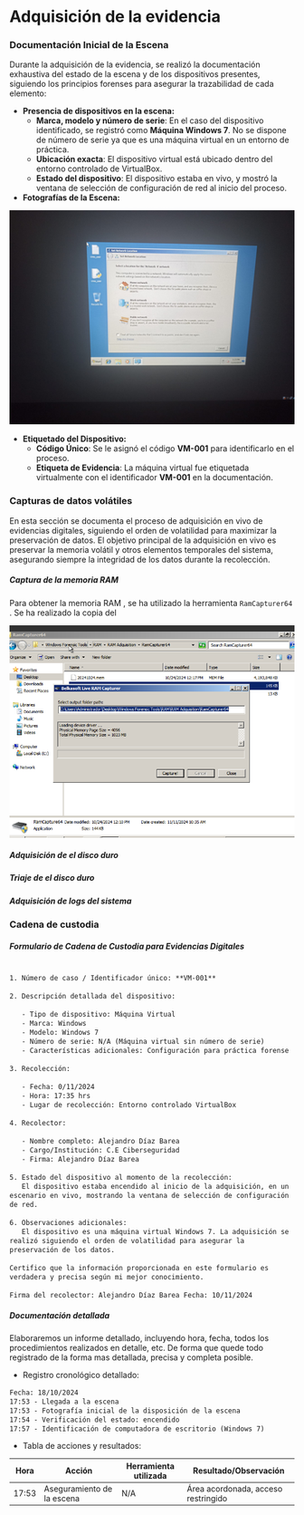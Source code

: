 # Adquisición de la evidencia

### **Documentación Inicial de la Escena**

Durante la adquisición de la evidencia, se realizó la documentación exhaustiva del estado de la escena y de los dispositivos presentes, siguiendo los principios forenses para asegurar la trazabilidad de cada elemento:

* **Presencia de dispositivos en la escena:**  
  * **Marca, modelo y número de serie**: En el caso del dispositivo identificado, se registró como **Máquina Windows 7**. No se dispone de número de serie ya que es una máquina virtual en un entorno de práctica.  
  * **Ubicación exacta**: El dispositivo virtual está ubicado dentro del entorno controlado de VirtualBox.  
  * **Estado del dispositivo**: El dispositivo estaba en vivo, y mostró la ventana de selección de configuración de red al inicio del proceso.  
* **Fotografías de la Escena:**

![](img1.jpeg)

* **Etiquetado del Dispositivo:**  
  * **Código Único**: Se le asignó el código **VM-001** para identificarlo en el proceso.  
  * **Etiqueta de Evidencia**: La máquina virtual fue etiquetada virtualmente con el identificador **VM-001** en la documentación.

### **Capturas de datos volátiles**

En esta sección se documenta el proceso de adquisición en vivo de evidencias digitales, siguiendo el orden de volatilidad para maximizar la preservación de datos. El objetivo principal de la adquisición en vivo es preservar la memoria volátil y otros elementos temporales del sistema, asegurando siempre la integridad de los datos durante la recolección.

##### **Captura de la memoria RAM**
Para obtener la memoria RAM , se ha utilizado la herramienta ```RamCapturer64``` . Se ha realizado la copia del 

![](ramCapturer.png)

	

##### 	**Adquisición de el disco duro**



##### **Triaje de el disco duro**



##### **Adquisición de logs del sistema** 

### **Cadena de custodia**

##### Formulario de Cadena de Custodia para Evidencias Digitales

~~~

1. Número de caso / Identificador único: **VM-001**

2. Descripción detallada del dispositivo:

   - Tipo de dispositivo: Máquina Virtual
   - Marca: Windows
   - Modelo: Windows 7
   - Número de serie: N/A (Máquina virtual sin número de serie)
   - Características adicionales: Configuración para práctica forense

3. Recolección:

   - Fecha: 0/11/2024
   - Hora: 17:35 hrs
   - Lugar de recolección: Entorno controlado VirtualBox

4. Recolector:

   - Nombre completo: Alejandro Díaz Barea
   - Cargo/Institución: C.E Ciberseguridad
   - Firma: Alejandro Díaz Barea

5. Estado del dispositivo al momento de la recolección:
   El dispositivo estaba encendido al inicio de la adquisición, en un escenario en vivo, mostrando la ventana de selección de configuración de red.

6. Observaciones adicionales:
   El dispositivo es una máquina virtual Windows 7. La adquisición se realizó siguiendo el orden de volatilidad para asegurar la preservación de los datos.

Certifico que la información proporcionada en este formulario es verdadera y precisa según mi mejor conocimiento.

Firma del recolector: Alejandro Díaz Barea Fecha: 10/11/2024
~~~


##### Documentación detallada

Elaboraremos un informe detallado, incluyendo hora, fecha, todos los procedimientos realizados en detalle, etc. De forma que quede todo registrado de la forma mas detallada, precisa y completa posible. 

- Registro cronológico detallado:
~~~
Fecha: 18/10/2024
17:53 - Llegada a la escena
17:53 - Fotografía inicial de la disposición de la escena
17:54 - Verificación del estado: encendido
17:57 - Identificación de computadora de escritorio (Windows 7)
~~~

- Tabla de acciones y resultados:

| Hora  | Acción                           | Herramienta utilizada | Resultado/Observación                    |
|-------|----------------------------------|----------------------|------------------------------------------|
| 17:53 | Aseguramiento de la escena       | N/A                  | Área acordonada, acceso restringido      |



